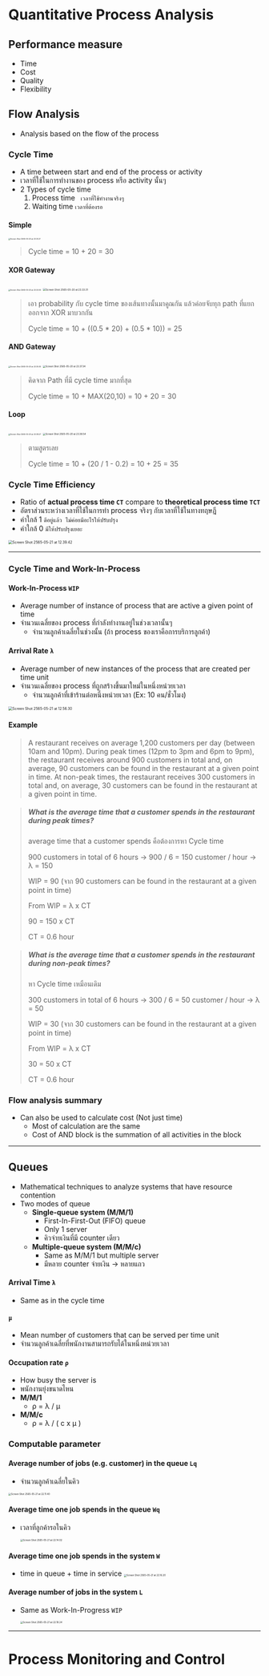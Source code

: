 # Quantitative Process Analysis

## Performance measure

- Time
- Cost
- Quality
- Flexibility

## Flow Analysis

- Analysis based on the flow of the process

### Cycle Time

- A time between start and end of the process or activity
- เวลาที่ใช้ในการทำงานของ process หรือ activity นั้นๆ
- 2 Types of cycle time
  1. Process time ` เวลาที่ใช้ทำงานจริงๆ`
  2. Waiting time `เวลาที่ต้องรอ`

#### Simple

<img src="https://img.cscms.me/PCJdYy9gcmV4pShWtjeC.png" alt="Screen Shot 2565-05-20 at 23.30.21" style="zoom: 25%;" />

>  Cycle time = 10 + 20 = 30

#### XOR Gateway

<img src="https://img.cscms.me/mdzP054bmanquE4diDia.png" alt="Screen Shot 2565-05-20 at 23.33.00" style="zoom: 25%;" />

<img src="https://img.cscms.me/NKXim9OtWCK0UIRbQL45.png" alt="Screen Shot 2565-05-20 at 23.33.31" style="zoom:35%;" />

> เอา probability กับ cycle time ของเส้นทางนั้นมาคูณกัน แล้วค่อยจับทุก path ที่แยกออกจาก XOR มาบวกกัน
>
> Cycle time = 10 + ((0.5 * 20) + (0.5 * 10)) = 25

#### AND Gateway

<img src="https://img.cscms.me/MxAcd8BDsIdHoH1El6G0.png" alt="Screen Shot 2565-05-20 at 23.35.00" style="zoom:25%;" />

<img src="https://img.cscms.me/3VNgiQabNUIcYvWmC74N.png" alt="Screen Shot 2565-05-20 at 23.37.34" style="zoom:33%;" />

> คิดจาก Path ที่มี cycle time มากที่สุด
>
> Cycle time = 10 + MAX(20,10) = 10 + 20 = 30

#### Loop

<img src="https://img.cscms.me/ReZqaWBHV2h2Ampc2sc6.png" alt="Screen Shot 2565-05-20 at 23.38.27" style="zoom:25%;" />

<img src="https://img.cscms.me/LKJgIbRvYSu8JCr3rO8l.png" alt="Screen Shot 2565-05-20 at 23.38.54" style="zoom:33%;" />

> ตามสูตรเลย
>
> Cycle time = 10 + (20 / 1 - 0.2) = 10 + 25 = 35

### Cycle Time Efficiency

- Ratio of **actual process time `CT`** compare to **theoretical process time `TCT`**
- อัตราส่วนระหว่างเวลาที่ใช้ในการทำ process จริงๆ กับเวลาที่ใช้ในทางทฤษฎี
- ค่าใกล้ 1 `ดีอยู่แล้ว ไม่ค่อยมีอะไรให้ปรับปรุง`
- ค่าใกล้ 0 `มีให้ปรับปรุงเยอะ`
<img src="https://img.cscms.me/H4d4eqe6sInIpvmizXH0.png" alt="Screen Shot 2565-05-21 at 12.39.42" style="zoom:50%;" />

---

### Cycle Time and Work-In-Process

#### Work-In-Process `WIP`

- Average number of instance of process that are active a given point of time
- จำนวนเฉลี่ยของ process ที่กำลังทำงานอยู่ในช่วงเวลานั้นๆ
  - จำนวนลูกค้าเฉลี่ยในช่วงนั้น (ถ้า process ของเราคือการบริการลูกค้า)

#### Arrival Rate `λ`

- Average number of new instances of the process that are created per time unit
- จำนวนเฉลี่ยของ process ที่ถูกสร้างขึ้นมาใหม่ในหนึ่งหน่วยเวลา
  - จำนวนลูกค้าที่เข้าร้านต่อหนึ่งหน่วยเวลา (Ex: 10 คน/ชั่วโมง)

<img src="https://img.cscms.me/DiXLjH4c8BX7diMtj7c3.png" alt="Screen Shot 2565-05-21 at 12.56.30" style="zoom:50%;" />

#### Example

>A restaurant receives on average 1,200 customers per day (between 10am and 10pm). During peak times (12pm to 3pm and 6pm to 9pm), the restaurant receives around 900 customers in total and, on average, 90 customers can be found in the restaurant at a given point in time. At non-peak times, the restaurant receives 300 customers in total and, on average, 30 customers can be found in the restaurant at a given point in time.

> ##### What is the average time that a customer spends in the restaurant during peak times?
>
> average time that a customer spends คือต้องการหา Cycle time
>
> 900 customers in total of 6 hours -> 900 / 6 = 150 customer / hour -> λ = 150
>
> WIP = 90 (จาก  90 customers can be found in the restaurant at a given point in time)
>
> From WIP = λ x CT
>
> 90 = 150 x CT
>
> CT = 0.6 hour

> ##### What is the average time that a customer spends in the restaurant during non-peak times?
>
> หา Cycle time เหมือนเดิม
>
> 300 customers in total of 6 hours -> 300 / 6 = 50 customer / hour -> λ = 50
>
> WIP = 30 (จาก  30 customers can be found in the restaurant at a given point in time)
>
> From WIP = λ x CT
>
> 30 = 50 x CT
>
> CT = 0.6 hour

### Flow analysis summary

- Can also be used to calculate cost (Not just time)
  - Most of calculation are the same
  - Cost of AND block is the summation of all activities in the block

---

## Queues

- Mathematical techniques to analyze systems that have resource contention
- Two modes of queue
  - **Single-queue system (M/M/1)**
    - First-In-First-Out (FIFO) queue
    - Only 1 server
    - คิวจ่ายเงินที่มี counter เดียว
  - **Multiple-queue system (M/M/c)**
    - Same as M/M/1 but multiple server
    - มีหลาย counter จ่ายเงิน -> หลายแถว

#### Arrival Time `λ`

- Same as in the cycle time

#### `μ`

- Mean number of customers that can be served per time unit
- จำนวนลูกค้าเฉลี่ยที่พนักงานสามารถรับได้ในหนึ่งหน่วยเวลา

#### Occupation rate `ρ`

- How busy the server is
- พนักงานยุ่งขนาดไหน
- **M/M/1**
  - ρ = λ / μ
- **M/M/c**
  - ρ = λ / ( c x μ )

### Computable parameter

#### Average number of jobs (e.g. customer) in the queue `Lq`

- จำนวนลูกค้าเฉลี่ยในคิว

<img src="https://img.cscms.me/DRsMBpP1RdKm4LhPaDhG.png" alt="Screen Shot 2565-05-21 at 22.11.40" style="zoom: 33%;" />

#### Average time one job spends in the queue `Wq`

- เวลาที่ลูกค้ารอในคิว

	<img src="https://img.cscms.me/FD4szrfNM87qhzHbXbO3.png" alt="Screen Shot 2565-05-21 at 22.14.02" style="zoom: 33%;" />

#### Average time one job spends in the system `W`

- time in queue + time in service
	<img src="https://img.cscms.me/shoOMmbLMNswaNZTC8KY.png" alt="Screen Shot 2565-05-21 at 22.16.20" style="zoom: 33%;" />

#### Average number of jobs in the system `L`
- Same as Work-In-Progress `WIP`

  <img src="https://img.cscms.me/xKIFGNhUNxrJfxrIfPug.png" alt="Screen Shot 2565-05-21 at 22.18.24" style="zoom: 33%;" />
---

# Process Monitoring and Control

